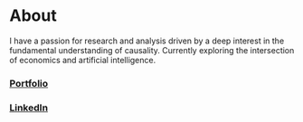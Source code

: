 About
====
I have a passion for research and analysis driven by a deep interest in the fundamental understanding of causality. Currently exploring the intersection of economics and artificial intelligence.  
### [Portfolio](./portfolio.md)
### [LinkedIn](https://www.linkedin.com/in/krsoderstrom/)  
